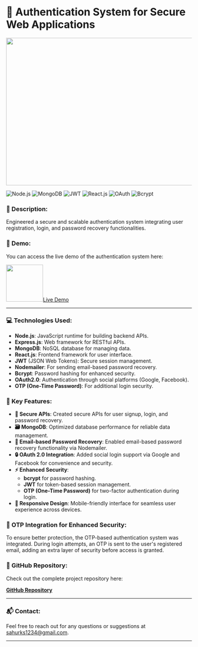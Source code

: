 # 🚀 Authentication System for Secure Web Applications
<img src="https://github.com/user-attachments/assets/f6b8ca51-1bcf-4209-8599-156370f406f1" width="800" height="400" />

![Node.js](https://img.shields.io/badge/Node.js-12.x-339933?style=flat-square&logo=node.js)
![MongoDB](https://img.shields.io/badge/MongoDB-4.x-47A248?style=flat-square&logo=mongodb)
![JWT](https://img.shields.io/badge/JWT-JSON%20Web%20Tokens-000000?style=flat-square&logo=json)
![React.js](https://img.shields.io/badge/React.js-17.x-61DAFB?style=flat-square&logo=react)
![OAuth](https://img.shields.io/badge/OAuth2.0-Authorization%20Protocol-00B7FF?style=flat-square&logo=oauth)
![Bcrypt](https://img.shields.io/badge/Bcrypt-Password%20Hashing-FAA61A?style=flat-square&logo=bcrypt)

### 📝 Description:
Engineered a secure and scalable authentication system integrating user registration, login, and password recovery functionalities.
### 🚀 Demo:
You can access the live demo of the authentication system here:
	
  <img src="https://www.nielit.gov.in/sites/default/files/kurukshetra/click-here-2.gif" width="100" />[Live Demo](https://rakeshsecure-authentication.onrender.com/)

---

### 💻 Technologies Used:
- **Node.js**: JavaScript runtime for building backend APIs.
- **Express.js**: Web framework for RESTful APIs.
- **MongoDB**: NoSQL database for managing data.
- **React.js**: Frontend framework for user interface.
- **JWT** (JSON Web Tokens): Secure session management.
- **Nodemailer**: For sending email-based password recovery.
- **Bcrypt**: Password hashing for enhanced security.
- **OAuth2.0**: Authentication through social platforms (Google, Facebook).
- **OTP (One-Time Password)**: For additional login security.

### 🔑 Key Features:

- **🔐 Secure APIs**: Created secure APIs for user signup, login, and password recovery.
- **🗃 MongoDB**: Optimized database performance for reliable data management.
- **📧 Email-based Password Recovery**: Enabled email-based password recovery functionality via Nodemailer.
- **🔒 OAuth 2.0 Integration**: Added social login support via Google and Facebook for convenience and security.
- **⚡ Enhanced Security**:
    - **bcrypt** for password hashing.
    - **JWT** for token-based session management.
    - **OTP (One-Time Password)** for two-factor authentication during login.
- **📱 Responsive Design**: Mobile-friendly interface for seamless user experience across devices.

### 🔐 OTP Integration for Enhanced Security:
To ensure better protection, the OTP-based authentication system was integrated. During login attempts, an OTP is sent to the user's registered email, adding an extra layer of security before access is granted.


### 📂 GitHub Repository:
Check out the complete project repository here:

[**GitHub Repository**](https://https://github.com/Rakeshkumarsahugithub/EcommerceAuth)

---

### 📬 Contact:
Feel free to reach out for any questions or suggestions at [sahurks1234@gmail.com](mailto:sahurks1234@gmail.com).

---




